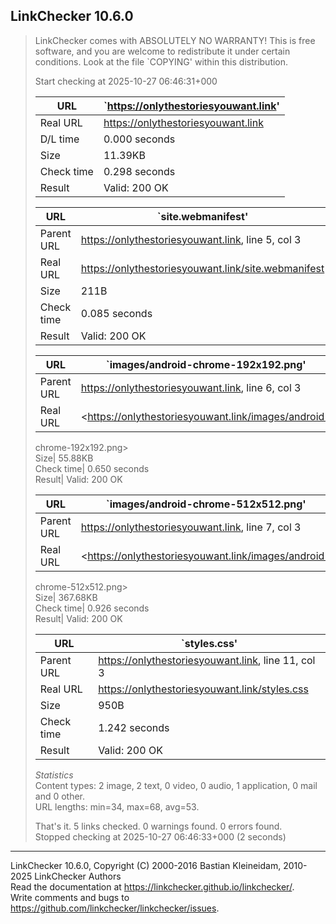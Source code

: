## LinkChecker 10.6.0

  

> LinkChecker comes with ABSOLUTELY NO WARRANTY! This is free software, and
> you are welcome to redistribute it under certain conditions. Look at the
> file `COPYING' within this distribution.  
>  
> Start checking at 2025-10-27 06:46:31+000  
>  
>  
>  URL | `https://onlythestoriesyouwant.link'  
> ---|---  
> Real URL| <https://onlythestoriesyouwant.link>  
> D/L time| 0.000 seconds  
> Size| 11.39KB  
> Check time| 0.298 seconds  
> Result| Valid: 200 OK  
>  
>  
>  
>  URL | `site.webmanifest'  
> ---|---  
> Parent URL| <https://onlythestoriesyouwant.link>, line 5, col 3  
> Real URL| <https://onlythestoriesyouwant.link/site.webmanifest>  
> Size| 211B  
> Check time| 0.085 seconds  
> Result| Valid: 200 OK  
>  
>  
>  
>  URL | `images/android-chrome-192x192.png'  
> ---|---  
> Parent URL| <https://onlythestoriesyouwant.link>, line 6, col 3  
> Real URL| <https://onlythestoriesyouwant.link/images/android-
> chrome-192x192.png>  
> Size| 55.88KB  
> Check time| 0.650 seconds  
> Result| Valid: 200 OK  
>  
>  
>  
>  URL | `images/android-chrome-512x512.png'  
> ---|---  
> Parent URL| <https://onlythestoriesyouwant.link>, line 7, col 3  
> Real URL| <https://onlythestoriesyouwant.link/images/android-
> chrome-512x512.png>  
> Size| 367.68KB  
> Check time| 0.926 seconds  
> Result| Valid: 200 OK  
>  
>  
>  
>  URL | `styles.css'  
> ---|---  
> Parent URL| <https://onlythestoriesyouwant.link>, line 11, col 3  
> Real URL| <https://onlythestoriesyouwant.link/styles.css>  
> Size| 950B  
> Check time| 1.242 seconds  
> Result| Valid: 200 OK  
>  
>  
> _Statistics_  
>  Content types: 2 image, 2 text, 0 video, 0 audio, 1 application, 0 mail and
> 0 other.  
>  URL lengths: min=34, max=68, avg=53.  
>  
>  That's it. 5 links checked. 0 warnings found. 0 errors found.  
>  Stopped checking at 2025-10-27 06:46:33+000 (2 seconds)

  

* * *

LinkChecker 10.6.0, Copyright (C) 2000-2016 Bastian Kleineidam, 2010-2025
LinkChecker Authors  
Read the documentation at <https://linkchecker.github.io/linkchecker/>.  
Write comments and bugs to
<https://github.com/linkchecker/linkchecker/issues>.  

